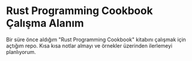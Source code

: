 # Rust Programming Cookbook Çalışma Alanım

Bir süre önce aldığım "Rust Programming Cookbook" kitabını çalışmak için açtığım repo. Kısa kısa notlar almayı ve örnekler üzerinden ilerlemeyi planlıyorum.

